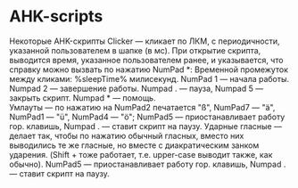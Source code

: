 # AHK-scripts
Некоторые AHK-скрипты
Clicker — кликает по ЛКМ, с периодичности, указанной пользователем в шапке (в мс). При открытие скрипта, выводится время, указанное пользователем ранее, и указывается, что справку можно вызвать по нажатию NumPad \*: Временной промежуток между кликами: %sleepTime% милисекунд. NumPad 1 — начала работы. Numpad 2 — завершение работы. Numpad . — пауза, Numpad 5 — закрыть скрипт. Numpad * — помощь.  
Умлауты — по нажатию на NumPad2 печатается "ß", NumPad7 — "ä", NumPad1 — "ü", NumPad4 — "ö"; NumPad5 — приостанавливает работу гор. клавишь, Numpad . — ставит скрипт на паузу.
Ударные гласные — делает так, чтобы по нажатию обычный гласных, вместо них выводились те же гласные, но вместе с диакратическим занком ударения. (Shift + тоже работает, т.е. upper-case выводит также, как обычно). NumPad5 — приостанавливает работу гор. клавишь, Numpad . — ставит скрипт на паузу.
